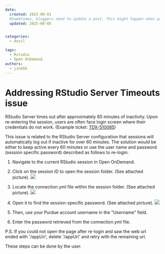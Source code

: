 ```yaml
---
date:
  created: 2025-08-01
  #Sometimes, bloggers need to update a post. This might happen when you make a mistake or when something changes that you need to reflect in the post. To indicate you have edited a post, you can include an updated date in the page header.
  updated: 2025-08-05


categories:
  - Anvil

tags:
  - Rstudio
  - Open OnDemand
authors:
  - jin456
---
```


# Addressing RStudio Server Timeouts issue

RStudio Server times out after approximately 60 minutes of inactivity. Upon re-entering the session, users are often face login screen where their credentials do not work. (Example ticket: [TDX-510085](https://service.purdue.edu/TDNext/Apps/33/Tickets/TicketDet?TicketID=510085))

<!-- more -->

This issue is related to the RStudio Server configuration that sessions will automatically log out if inactive for over 60 minutes. The solution would be either to keep active every 60 minutes or use the user name and password (session specific password) described as follows to re-login:

1. Navigate to the current RStudio session in Open OnDemand.
2. Click on the session ID to open the session folder. (See attached picture).
![](https://github.rcac.purdue.edu/RCAC-Staff/SupportKnowledgeBase/blob/master/pics/OOD-R-timeout.png)

3. Locate the connection.yml file within the session folder. (See attached picture).
![](https://github.rcac.purdue.edu/RCAC-Staff/SupportKnowledgeBase/blob/master/pics/OOD-R-timeout-2.png)

4. Open it to find the session-specific password. (See attached picture).
![](https://github.rcac.purdue.edu/RCAC-Staff/SupportKnowledgeBase/blob/master/pics/OOD-R-timeout-3.png)
5. Then, use your Purdue account username in the "Username" field.

6. Enter the password retrieved from the connection.yml file.

P.S. If you could not open the page after re-login and saw the web url ended with '/appUri', delete '/appUri' and retry with the remaining url. 

These steps can be done by the user.